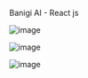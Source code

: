 Banigi AI - React js 


![image](https://github.com/user-attachments/assets/6d7fbc89-d533-4c4f-bc56-165f1d64be26)

![image](https://github.com/user-attachments/assets/a13e191f-020d-49ad-b7b7-c7abdd3355d3)

![image](https://github.com/user-attachments/assets/0eaa81e2-e97e-465f-b4f3-622445059c86)


